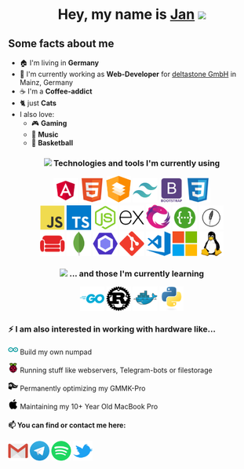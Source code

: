 <h1 align="center">Hey, my name is <a href="http://jan-friedrich.de">Jan</a> <img src="https://media.giphy.com/media/hvRJCLFzcasrR4ia7z/giphy.gif" width="25"></h1>
<h2>Some facts about me</h2>
<ul>
  <li>🏠 I'm living in <b>Germany</b></li>
  <li>🔭 I'm currently working as <b>Web-Developer</b> for <a href="http://deltastone.de">deltastone GmbH</a> in Mainz, Germany</li>
  <li>☕️ I'm a <b>Coffee-addict</b></li>
  <li>🐈 just <b>Cats</b> </li>
  <li> I also love:
    <ul>
      <li>🎮 <b>Gaming</b></li>
      <li>🎹 <b>Music</b></li>
      <li>🏀 <b>Basketball</b></li>
    </ul>
  </li>
</ul>

<h3 align="center"><img src="https://media.giphy.com/media/ZEUODEtQiUZWGg6IHR/giphy.gif" width="40">  Technologies and tools I'm currently using</h3>
<div align="center">
<a href="https://angular.io/"><img src = 'https://github.com/JanFriedrich95/JanFriedrich95/blob/main/images/angular.svg' width='50' alt="Angular"/></a>
<a href="https://developer.mozilla.org/en-US/docs/Learn/Getting_started_with_the_web/HTML_basics"><img src = 'https://github.com/JanFriedrich95/JanFriedrich95/blob/main/images/html.svg' width='50' alt="HTML"/></a>
<a href="https://material.angular.io/"><img src = 'https://github.com/JanFriedrich95/JanFriedrich95/blob/main/images/material.svg' width='50' alt="Angular-Material"/></a>
<a href="https://tailwindcss.com/"><img src = 'https://github.com/JanFriedrich95/JanFriedrich95/blob/main/images/tailwindcss.svg' width='50' alt="Tailwind CSS"/></a>
<a href="https://getbootstrap.com/"><img src = 'https://github.com/JanFriedrich95/JanFriedrich95/blob/main/images/bootstrap.svg' width='50' alt="Bootstrap"/></a>
<a href="https://developer.mozilla.org/en-US/docs/Web/CSS"><img src = 'https://github.com/JanFriedrich95/JanFriedrich95/blob/main/images/css.svg' width='50' alt="CSS"/></a>
</div>
<div align="center">
<a href="https://www.javascript.com/"><img src = 'https://github.com/JanFriedrich95/JanFriedrich95/blob/main/images/js.svg' width='50' alt="JavaScript"/></a>
<a href="https://www.typescriptlang.org/"><img src = 'https://github.com/JanFriedrich95/JanFriedrich95/blob/main/images/typescript.svg' width='50' alt="TypeScript"/></a>
<a href="https://nodejs.org/en/"><img src = 'https://github.com/JanFriedrich95/JanFriedrich95/blob/main/images/nodejs.svg' width='50' alt="NodeJS"/></a>
<a href="https://expressjs.com/"><img src = 'https://github.com/JanFriedrich95/JanFriedrich95/blob/main/images/expressjs.svg' width='50' alt="ExpressJS"/></a>
<a href="https://rxjs.dev/"><img src = 'https://github.com/JanFriedrich95/JanFriedrich95/blob/main/images/rxjs.svg' width='50' alt="RxJS"/></a>
<a href="https://swagger.io/"><img src = 'https://github.com/JanFriedrich95/JanFriedrich95/blob/main/images/swagger.svg' width='50' alt="Swagger"/></a>
<a href="https://feathersjs.com/"><img src = 'https://github.com/JanFriedrich95/JanFriedrich95/blob/main/images/feathers.svg' width='50' alt="FeathersJS"/></a>
</div>
<div align="center">
<a href="https://couchdb.apache.org/"><img src = 'https://github.com/JanFriedrich95/JanFriedrich95/blob/main/images/couchdb.svg' width='50' alt="CouchDB"/></a>
<a href="https://www.mongodb.com/"><img src = 'https://github.com/JanFriedrich95/JanFriedrich95/blob/main/images/mongodb.svg' width='50' alt="MongoDB"/></a>
<a href="https://eslint.org/"><img src = 'https://github.com/JanFriedrich95/JanFriedrich95/blob/main/images/eslint.svg' width='50' alt="ESLint"/></a>
<a href="https://git-scm.com/"><img src = 'https://github.com/JanFriedrich95/JanFriedrich95/blob/main/images/git.svg' width='50' alt="Git"/></a>
<a href="https://code.visualstudio.com/"><img src = 'https://github.com/JanFriedrich95/JanFriedrich95/blob/main/images/visualstudiocode.svg' width='50' alt="Visual-Studio-Code"/></a>
<a href="https://www.microsoft.com/de-de/"><img src = 'https://github.com/JanFriedrich95/JanFriedrich95/blob/main/images/microsoft.svg' width='50' alt="Windows"/></a>
<a href="https://getfedora.org/"><img src = 'https://github.com/JanFriedrich95/JanFriedrich95/blob/main/images/linux.svg' width='50' alt="Linux"/></a>
</div>

<h3 align="center"><img src="https://media.giphy.com/media/dAoHbGjH7k5ZTeQeBI/giphy.gif" width="40"> ... and those I'm currently learning</h3>
<div align="center">
<a href="https://go.dev/"><img src = 'https://github.com/JanFriedrich95/JanFriedrich95/blob/main/images/golang.svg' width='50' alt="GoLang"/></a>
<a href="https://www.rust-lang.org/"><img src = 'https://github.com/JanFriedrich95/JanFriedrich95/blob/main/images/rust.svg' width='50' alt="Rust"/></a>
<a href="https://www.docker.com/"><img src = 'https://github.com/JanFriedrich95/JanFriedrich95/blob/main/images/docker.svg' width='50' alt="Docker"/></a>
<a href="https://www.python.org/"><img src = 'https://github.com/JanFriedrich95/JanFriedrich95/blob/main/images/python.svg' width='50' alt="Python"/></a>
</div>

<h3>⚡ I am also interested in working with hardware like...</h3>
<p><a href="https://www.arduino.cc/"><img src = 'https://github.com/JanFriedrich95/JanFriedrich95/blob/main/images/arduino.svg' width='20' alt="Arduino"/></a> Build my own numpad
<p><a href="https://www.raspberrypi.org/"><img src = 'https://github.com/JanFriedrich95/JanFriedrich95/blob/main/images/raspberrypi.svg' width='20' alt="RaspberryPi"/></a> Running stuff like webservers, Telegram-bots or filestorage
<p><a href="https://www.pcgamingrace.com/products/glorious-gmmk-pro-75-barebone-black"><img src = 'https://github.com/JanFriedrich95/JanFriedrich95/blob/main/images/gmmk.svg' width='20' alt="Glorious PC Gaming Race"/></a> Permanently optimizing my GMMK-Pro
<p><a href="https://de.ifixit.com/Device/MacBook_Pro_13%22_Unibody_Mid_2012"><img src = 'https://github.com/JanFriedrich95/JanFriedrich95/blob/main/images/apple.svg' width='20' alt="MacBook Pro"/></a> Maintaining my 10+ Year Old MacBook Pro

<h4>📫 You can find or contact me here:</h4>
<a href="mailto:contactMe@jan-friedrich.de"><img src = 'https://github.com/JanFriedrich95/JanFriedrich95/blob/main/images/gmail.svg' width='40' alt="GMail"/></a>
<a href="https://t.me/jntlemn"><img src = 'https://github.com/JanFriedrich95/JanFriedrich95/blob/main/images/telegram.svg' width='40' alt="Telegram"/></a>
<a href="https://open.spotify.com/user/21tcc25axtfgbjpf4pwrigw6y"><img src = 'https://github.com/JanFriedrich95/JanFriedrich95/blob/main/images/spotify.svg' width='40' alt="Spotify"/></a>
<a href="https://twitter.com/Jantlemn"><img src = 'https://github.com/JanFriedrich95/JanFriedrich95/blob/main/images/twitter.svg' width='40' alt="Twitter"/></a>
